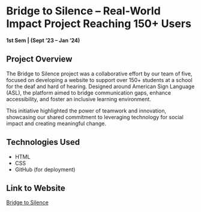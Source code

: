 # Bridge to Silence – Real-World Impact Project Reaching 150+ Users
**1st Sem | (Sept ’23 – Jan ’24)**

## Project Overview
The Bridge to Silence project was a collaborative effort by our team of five, focused on developing a website to support over 150+ students at a school for the deaf and hard of hearing. Designed around American Sign Language (ASL), the platform aimed to bridge communication gaps, enhance accessibility, and foster an inclusive learning environment.

This initiative highlighted the power of teamwork and innovation, showcasing our shared commitment to leveraging technology for social impact and creating meaningful change.

## Technologies Used
- HTML
- CSS
- GitHub (for deployment)

## Link to Website
[Bridge to Silence](https://bridgetosilence.github.io/BridgeToSilence/)
